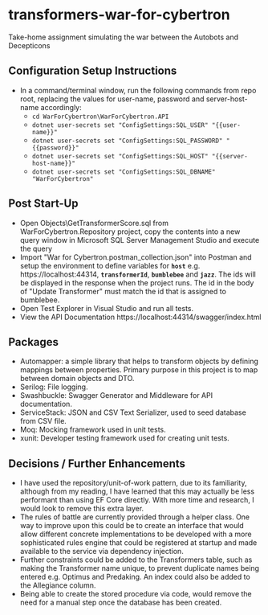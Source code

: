 # transformers-war-for-cybertron
Take-home assignment simulating the war between the Autobots and Decepticons

## Configuration Setup Instructions

* In a command/terminal window, run the following commands from repo root, replacing the values for user-name, password and server-host-name accordingly:
    * `cd WarForCybertron\WarForCybertron.API`
    * `dotnet user-secrets set "ConfigSettings:SQL_USER" "{{user-name}}"`
    * `dotnet user-secrets set "ConfigSettings:SQL_PASSWORD" "{{password}}"`
    * `dotnet user-secrets set "ConfigSettings:SQL_HOST" "{{server-host-name}}"`
    * `dotnet user-secrets set "ConfigSettings:SQL_DBNAME" "WarForCybertron"`

## Post Start-Up

* Open Objects\GetTransformerScore.sql from WarForCybertron.Repository project, copy the contents into a new query window in Microsoft SQL Server Management Studio and execute the query
* Import "War for Cybertron.postman_collection.json" into Postman and setup the environment to define variables for **`host`** e.g. https://localhost:44314, **`transformerId`**, **`bumblebee`** and **`jazz`**. The ids will be displayed in the response when the project runs. The id in the body of "Update Transformer" must match the id that is assigned to bumblebee.
* Open Test Explorer in Visual Studio and run all tests.
* View the API Documentation https://localhost:44314/swagger/index.html

## Packages

* Automapper: a simple library that helps to transform objects by defining mappings between properties. Primary purpose in this project is to map between domain objects and DTO.
* Serilog: File logging.
* Swashbuckle: Swagger Generator and Middleware for API documentation.
* ServiceStack: JSON and CSV Text Serializer, used to seed database from CSV file.
* Moq: Mocking framework used in unit tests.
* xunit: Developer testing framework used for creating unit tests.

## Decisions / Further Enhancements

* I have used the repository/unit-of-work pattern, due to its familiarity, although from my reading, I have learned that this may actually be less performant than using EF Core directly. With more time and research, I would look to remove this extra layer.
* The rules of battle are currently provided through a helper class. One way to improve upon this could be to create an interface that would allow different concrete implementations to be developed with a more sophisticated rules engine that could be registered at startup and made available to the service via dependency injection.
* Further constraints could be added to the Transformers table, such as making the Transformer name unique, to prevent duplicate names being entered e.g. Optimus and Predaking. An index could also be added to the Allegiance column.
* Being able to create the stored procedure via code, would remove the need for a manual step once the database has been created.